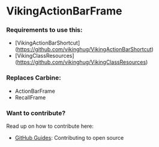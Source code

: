 
# VikingActionBarFrame


### Requirements to use this:

* [VikingActionBarShortcut] (https://github.com/vikinghug/VikingActionBarShortcut)
* [VikingClassResources] (https://github.com/vikinghug/VikingClassResources)

### Replaces Carbine:

*    ActionBarFrame
*    RecallFrame

### Want to contribute?

Read up on how to contribute here:

* [GitHub Guides](https://guides.github.com/activities/contributing-to-open-source/): Contributing to open source

